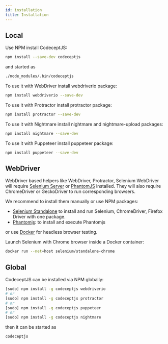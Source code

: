 ```yaml
---
id: installation
title: Installation
---
```


## Local

Use NPM install CodeceptJS:

```sh
npm install --save-dev codeceptjs
```

and started as

```sh
./node_modules/.bin/codeceptjs
```

To use it with WebDriver install webdriverio package:

```sh
npm install webdriverio --save-dev
```

To use it with Protractor install protractor package:

```sh
npm install protractor --save-dev
```

To use it with Nightmare install nightmare and nightmare-upload packages:

```sh
npm install nightmare --save-dev
```

To use it with Puppeteer install puppeteer package:

```sh
npm install puppeteer --save-dev
```

## WebDriver

WebDriver based helpers like WebDriver, Protractor, Selenium WebDriver will require [Selenium Server](http://codecept.io/helpers/WebDriver/#selenium-installation) or [PhantomJS](http://codecept.io/helpers/WebDriver/#phantomjs-installation) installed. They will also require ChromeDriver or GeckoDriver to run corresponding browsers.

We recommend to install them manually or use NPM packages:

* [Selenium Standalone](https://www.npmjs.com/package/selenium-standalone) to install and run Selenium, ChromeDriver, Firefox Driver with one package.
* [Phantomjs](https://www.npmjs.com/package/phantomjs-prebuilt): to install and execute Phantomjs

or use [Docker](https://github.com/SeleniumHQ/docker-selenium) for headless browser testing.

Launch Selenium with Chrome browser inside a Docker container:

```sh
docker run --net=host selenium/standalone-chrome
```

## Global

CodeceptJS can be installed via NPM globally:

```sh
[sudo] npm install -g codeceptjs webdriverio
# or
[sudo] npm install -g codeceptjs protractor
# or
[sudo] npm install -g codeceptjs puppeteer
# or
[sudo] npm install -g codeceptjs nightmare
```

then it can be started as

```sh
codeceptjs
```
